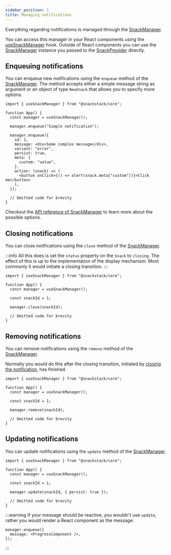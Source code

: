 ```yaml
---
sidebar_position: 1
title: Managing notifications
---
```


Everything regarding notifications is managed through the [SnackManager](/docs/api-reference/SnackManager.md).

You can access this manager in your React components using the [useSnackManager](/docs/api-reference/hooks/useSnackManager.md) hook. Outside of React components you can use the [SnackManager](/docs/api-reference/SnackManager.md) instance you passed to the [SnackProvider](/docs/api-reference/components/SnackProvider.md) directly.

## Enqueuing notifications

You can enqueue new notifications using the `enqueue` method of the [SnackManager](/docs/api-reference/SnackManager.md). The method accepts either a simple message string as argument or an object of type `NewSnack` that allows you to specify more options.

```tsx
import { useSnackManager } from "@snackstack/core";

function App() {
  const manager = useSnackManager();

  manager.enqueue("Simple notification");

  manager.enqueue({
    id: 1,
    message: <div>Some complex message</div>,
    variant: "error",
    persist: true,
    meta: {
      custom: "value",
    },
    action: (snack) => (
      <button onClick={() => alert(snack.meta["custom"])}>Click me</button>
    ),
  });

  // Omitted code for brevity
}
```

Checkout the [API reference of SnackManager](/docs/api-reference/SnackManager.md) to learn more about the possible options.

## Closing notifications

You can close notifications using the `close` method of the [SnackManager](/docs/api-reference/SnackManager.md).

:::info
All this does is set the `status` property on the `Snack` to `closing`. The effect of this is up to the implementation of the display mechanism. Most commonly it would initiate a closing transition.
:::

```tsx
import { useSnackManager } from "@snackstack/core";

function App() {
  const manager = useSnackManager();

  const snackId = 1;

  manager.close(snackId);

  // Omitted code for brevity
}
```

## Removing notifications

You can remove notifications using the `remove` method of the [SnackManager](/docs/api-reference/SnackManager.md).

Normally you would do this after the closing transition, initiated by [closing the notification](#closing-notifications), has finished.

```tsx
import { useSnackManager } from "@snackstack/core";

function App() {
  const manager = useSnackManager();

  const snackId = 1;

  manager.remove(snackId);

  // Omitted code for brevity
}
```

## Updating notifications

You can update notifications using the `update` method of the [SnackManager](/docs/api-reference/SnackManager.md).

```tsx
import { useSnackManager } from "@snackstack/core";

function App() {
  const manager = useSnackManager();

  const snackId = 1;

  manager.update(snackId, { persist: true });

  // Omitted code for brevity
}
```

:::warning
If your message should be reactive, you wouldn't use `update`, rather you would render a React component as the message:

```tsx
manager.enqueue({
  message: <ProgressComponent />,
});
```

:::

